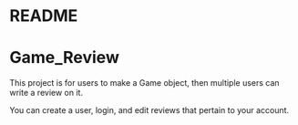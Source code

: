 # README

# Game_Review

This project is for users to make a Game object, then multiple users can write a review on it. 

You can create a user, login, and edit reviews that pertain to your account. 
